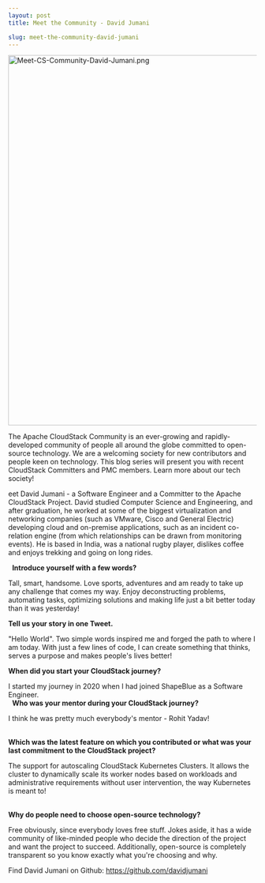 ```yaml
---
layout: post
title: Meet the Community - David Jumani

slug: meet-the-community-david-jumani
---
```

<p><a href="/img/imported/1033b38c-1717-4707-9098-fdc208260857"><img src="/img/imported/1033b38c-1717-4707-9098-fdc208260857" alt="Meet-CS-Community-David-Jumani.png" width="750" /></a></p>

The Apache CloudStack Community is an ever-growing and rapidly-developed community of people all around the globe committed to open-source technology. We are a welcoming society for new contributors and people keen on technology. This blog series will present you with recent CloudStack Committers and PMC members. Learn more about our tech society!

eet David Jumani - a Software Engineer and a Committer to the Apache CloudStack Project. David studied Computer Science and Engineering, and after graduation, he worked at some of the biggest virtualization and networking companies (such as VMware, Cisco and General Electric) developing cloud and on-premise applications, such as an incident co-relation engine (from which relationships can be drawn from monitoring events). He is based in India, was a national rugby player, dislikes coffee and enjoys trekking and going on long rides.

&nbsp;
<b>Introduce yourself with a few words?</b>

Tall, smart, handsome. Love sports, adventures and am ready to take up any challenge that comes my way. Enjoy deconstructing problems, automating tasks, optimizing solutions and making life just a bit better today than it was yesterday!
&nbsp;

<b>Tell us your story in one Tweet.</b>

"Hello World". Two simple words inspired me and forged the path to where I am today. With just a few lines of code, I can create something that thinks, serves a purpose and makes people's lives better! 
&nbsp;

<b>When did you start your CloudStack journey?</b>

I started my journey in 2020 when I had joined ShapeBlue as a Software Engineer. <br/>
&nbsp;
<b>Who was your mentor during your CloudStack journey?</b>

I think he was pretty much everybody's mentor - Rohit Yadav!<br/>
&nbsp;

<b>Which was the latest feature on which you contributed or what was your last commitment to the CloudStack project?</b>

The support for autoscaling CloudStack Kubernetes Clusters. It allows the cluster to dynamically scale its worker nodes based on workloads and administrative requirements without user intervention, the way Kubernetes is meant to!<br/>
&nbsp;

<b>Why do people need to choose open-source technology?</b>

Free obviously, since everybody loves free stuff. Jokes aside, it has a wide community of like-minded people who decide the direction of the project and want the project to succeed. Additionally, open-source is completely transparent so you know exactly what you're choosing and why.<br/>

Find David Jumani on Github: <a href="https://github.com/davidjumani">https://github.com/davidjumani</a>

